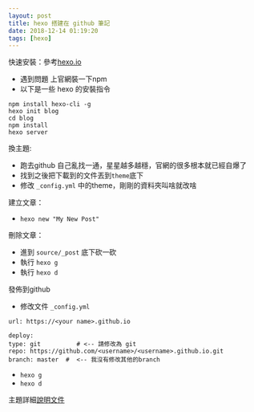 ```yaml
---
layout: post
title: hexo 搭建在 github 筆記
date: 2018-12-14 01:19:20
tags: [hexo]
---
```


快速安裝：參考[hexo.io](https://hexo.io/zh-tw/)
* 遇到問題 上官網裝一下npm
* 以下是一些 hexo 的安裝指令
```
npm install hexo-cli -g
hexo init blog
cd blog
npm install
hexo server
```
<!-- more --> 
換主題:
* 跑去github 自己亂找一通，星星越多越穩，官網的很多根本就已經自爆了
* 找到之後把下載到的文件丟到`theme`底下
* 修改 `_config.yml` 中的theme，剛剛的資料夾叫啥就改啥

建立文章：
* `hexo new "My New Post"`

刪除文章：
* 進到 `source/_post` 底下砍一砍
* 執行 `hexo g`
* 執行 `hexo d`

發佈到github
* 修改文件 `_config.yml`

```
url: https://<your name>.github.io

deploy:
type: git          # <-- 請修改為 git
repo: https://github.com/<username>/<username>.github.io.git  
branch: master  #  <-- 我沒有修改其他的branch
```
* `hexo g`
* `hexo d`

主題詳細[說明文件](https://theme-next.org/docs/theme-settings/)
